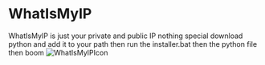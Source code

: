 # WhatIsMyIP
WhatIsMyIP is just your private and public IP nothing special download python and add it to your path then run the installer.bat then the python file then boom
![WhatIsMyIPIcon](https://github.com/Carpetsoftdev/WhatIsMyIP/assets/95942659/b9100687-632e-4eb0-8fc0-26faa6004892)
